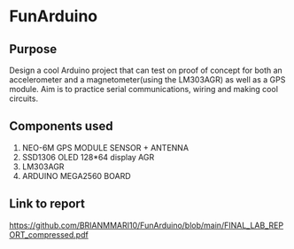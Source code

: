 # FunArduino

## Purpose
Design a cool Arduino project that can test on proof of concept for both an accelerometer and a magnetometer(using the LM303AGR) as
well as a GPS module. Aim is to practice serial communications, wiring and making cool circuits. 

## Components used
1) NEO-6M GPS MODULE SENSOR + ANTENNA
2) SSD1306 OLED 128*64 display AGR
3) LM303AGR
4) ARDUINO MEGA2560 BOARD

## Link to report
https://github.com/BRIANMMARI10/FunArduino/blob/main/FINAL_LAB_REPORT_compressed.pdf

